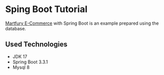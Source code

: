 # Sping Boot Tutorial

[Martfury E-Commerce](https://pages.github.com/) with Spring Boot is an example prepared using the database.

## Used Technologies
- JDK 17
- Spring Boot 3.3.1
- Mysql 8